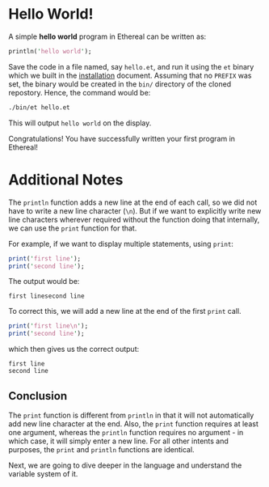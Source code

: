 # Hello World!

A simple **hello world** program in Ethereal can be written as:
```perl
println('hello world');
```

Save the code in a file named, say `hello.et`, and run it using the `et` binary which we built in the [installation](./01-install.md) document.
Assuming that no `PREFIX` was set, the binary would be created in the `bin/` directory of the cloned repostory. Hence, the command would be:
```bash
./bin/et hello.et
```

This will output `hello world` on the display.

Congratulations! You have successfully written your first program in Ethereal!

# Additional Notes
The `println` function adds a new line at the end of each call, so we did not have to write a new line character (`\n`).
But if we want to explicitly write new line characters wherever required without the function doing that internally, we can use the `print` function for that.

For example, if we want to display multiple statements, using `print`:
```perl
print('first line');
print('second line');
```

The output would be:
```
first linesecond line
```

To correct this, we will add a new line at the end of the first `print` call.
```perl
print('first line\n');
print('second line');
```

which then gives us the correct output:
```
first line
second line
```

## Conclusion
The `print` function is different from `println` in that it will not automatically add new line character at the end. Also, the `print` function requires at least one argument, whereas the `println` function requires no argument - in which case, it will simply enter a new line. For all other intents and purposes, the `print` and `println` functions are identical.

Next, we are going to dive deeper in the language and understand the variable system of it.